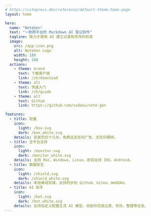 ```yaml
---
# https://vitepress.dev/reference/default-theme-home-page
layout: home

hero:
  name: "NoteGen"
  text: "一款跨平台的 Markdown AI 笔记软件"
  tagline: 致力于使用 AI 建立记录和写作的桥梁
  image:
    src: /app-icon.png
    alt: NoteGen Logo
    width: 180
    height: 180
  actions:
    - theme: brand
      text: 下载客户端
      link: /zh/download
    - theme: alt
      text: 快速入门
      link: /zh/guide
    - theme: alt
      text: Github
      link: https://github.com/codexu/note-gen

features:
  - title: 轻量
    icon:
      light: /box.svg
      dark: /box_white.svg
    details: 安装包仅十几兆，免费且无任何广告，无任何捆绑。
  - title: 全平台支持
    icon:
      light: /monitor.svg
      dark: /monitor_white.svg
    details: 支持 Mac、Windows、Linux，即将支持 IOS、Android。
  - title: 数据安全
    icon:
      light: /shield.svg
      dark: /shield_white.svg
    details: 本地离线存储，支持同步到 Github、Gitee、WebDAV。
  - title: AI 助手
    icon:
      light: /bot.svg
      dark: /bot_white.svg
    details: 支持自定义配置主流 AI 模型，协助你完成记录、写作、整理等任务。
---
```


<FeatureShow />

<script setup>
import FeatureShow from '../components/FeatureShow.vue'
</script>